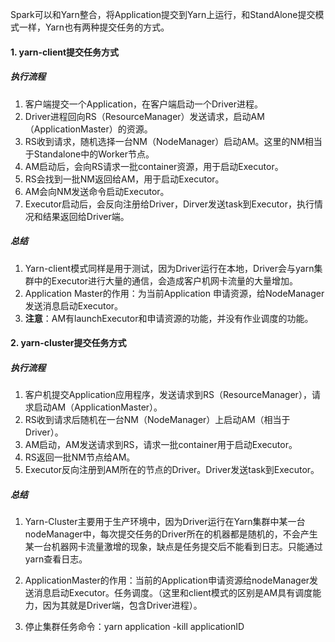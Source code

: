 Spark可以和Yarn整合，将Application提交到Yarn上运行，和StandAlone提交模式一样，Yarn也有两种提交任务的方式。

#### 1. yarn-client提交任务方式

##### 执行流程

1. 客户端提交一个Application，在客户端启动一个Driver进程。
2. Driver进程回向RS（ResourceManager）发送请求，启动AM（ApplicationMaster）的资源。
3. RS收到请求，随机选择一台NM（NodeManager）启动AM。这里的NM相当于Standalone中的Worker节点。
4. AM启动后，会向RS请求一批container资源，用于启动Executor。
5. RS会找到一批NM返回给AM，用于启动Executor。
6. AM会向NM发送命令启动Executor。
7. Executor启动后，会反向注册给Driver，Dirver发送task到Executor，执行情况和结果返回给Driver端。

##### 总结

1. Yarn-client模式同样是用于测试，因为Driver运行在本地，Driver会与yarn集群中的Executor进行大量的通信，会造成客户机网卡流量的大量增加。
2. Application Master的作用：为当前Application 申请资源，给NodeManager发送消息启动Executor。
3. **注意**：AM有launchExecutor和申请资源的功能，并没有作业调度的功能。

#### 2. yarn-cluster提交任务方式

##### 执行流程

1. 客户机提交Application应用程序，发送请求到RS（ResourceManager），请求启动AM（ApplicationMaster）。
2. RS收到请求后随机在一台NM（NodeManager）上启动AM（相当于Driver）。
3. AM启动，AM发送请求到RS，请求一批container用于启动Executor。
4. RS返回一批NM节点给AM。
5. Executor反向注册到AM所在的节点的Driver。Driver发送task到Executor。

##### 总结

1. Yarn-Cluster主要用于生产环境中，因为Driver运行在Yarn集群中某一台nodeManager中，每次提交任务的Driver所在的机器都是随机的，不会产生某一台机器网卡流量激增的现象，缺点是任务提交后不能看到日志。只能通过yarn查看日志。

2. ApplicationMaster的作用：当前的Application申请资源给nodeManager发送消息启动Executor。任务调度。（这里和client模式的区别是AM具有调度能力，因为其就是Driver端，包含Driver进程）。

3. 停止集群任务命令：yarn application -kill applicationID

   